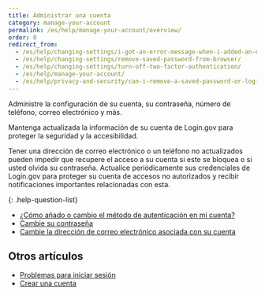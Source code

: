 ```yaml
---
title: Administrar una cuenta
category: manage-your-account
permalink: /es/help/manage-your-account/overview/
order: 0
redirect_from:
  - /es/help/changing-settings/i-got-an-error-message-when-i-added-an-email/
  - /es/help/changing-settings/remove-saved-password-from-browser/
  - /es/help/changing-settings/turn-off-two-factor-authentication/
  - /es/help/manage-your-account/
  - /es/help/privacy-and-security/can-i-remove-a-saved-password-or-login-information-from-my-browser/
---
```


Administre la configuración de su cuenta, su contraseña, número de teléfono, correo electrónico y más.

Mantenga actualizada la información de su cuenta de Login.gov para proteger la seguridad y la accesibilidad.

Tener una dirección de correo electrónico o un teléfono no actualizados pueden impedir que recupere el acceso a su cuenta si este se bloquea o si usted olvida su contraseña. Actualice periódicamente sus credenciales de Login.gov para proteger su cuenta de accesos no autorizados y recibir notificaciones importantes relacionadas con esta.

{: .help-question-list}

- [¿Cómo añado o cambio el método de autenticación en mi cuenta?](/es/help/manage-your-account/add-or-change-your-authentication-method/)
- [Cambie su contraseña](/es/help/manage-your-account/change-your-password/)
- [Cambie la dirección de correo electrónico asociada con su cuenta](/es/help/manage-your-account/change-your-email-address/)


## Otros artículos

* [Problemas para iniciar sesión](/es/help/trouble-signing-in/overview/)
* [Crear una cuenta](/es/help/create-account/overview/)
